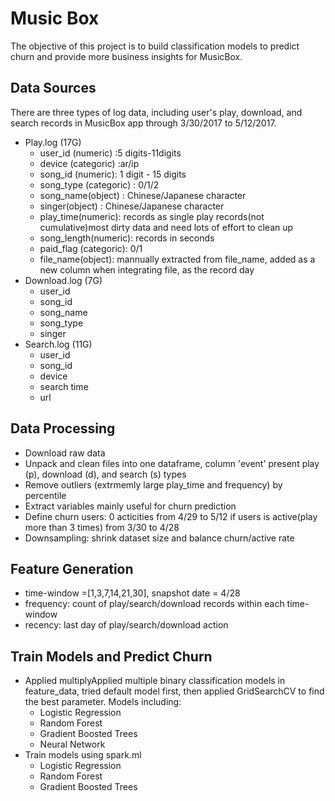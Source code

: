 # Music Box 
The objective of this project is to build classification models to predict churn and provide more business insights for MusicBox.
## Data Sources
There are three types of log data, including user's play, download, and search records in MusicBox app through 3/30/2017 to 5/12/2017.
- Play.log (17G)
  - user_id (numeric) :5 digits-11digits
  - device (categoric) :ar/ip
  - song_id (numeric): 1 digit - 15 digits
  - song_type (categoric) : 0/1/2
  - song_name(object) : Chinese/Japanese character
  - singer(object) : Chinese/Japanese character
  - play_time(numeric): records as single play records(not cumulative)most dirty data and need lots of effort to clean up
  - song_length(numeric): records in seconds
  - paid_flag (categoric): 0/1
  - file_name(object): mannually extracted from file_name, added as a new column when integrating file, as the record day
- Download.log (7G)
  - user_id
  - song_id
  - song_name
  - song_type
  - singer
- Search.log (11G)
  - user_id
  - song_id
  - device
  - search time
  - url
## Data Processing
- Download raw data
- Unpack and clean files into one dataframe, column 'event' present play (p), download (d), and search (s) types
- Remove outliers (extrmemly large play_time and frequency) by percentile
- Extract variables mainly useful for churn prediction
- Define churn users: 0 acticities from 4/29 to 5/12 if users is active(play more than 3 times) from 3/30 to 4/28
- Downsampling: shrink dataset size and balance churn/active rate
## Feature Generation
- time-window =[1,3,7,14,21,30], snapshot date = 4/28
- frequency: count of play/search/download records within each time-window
- recency: last day of play/search/download action
## Train Models and Predict Churn
- Applied multiplyApplied multiple binary classification models in feature_data, tried default model first, then applied GridSearchCV to find the best parameter. Models including:
  - Logistic Regression
  - Random Forest
  - Gradient Boosted Trees
  - Neural Network
- Train models using spark.ml
  - Logistic Regression
  - Random Forest
  - Gradient Boosted Trees
